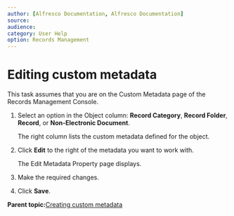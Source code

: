 ```yaml
---
author: [Alfresco Documentation, Alfresco Documentation]
source: 
audience: 
category: User Help
option: Records Management
---
```


# Editing custom metadata

This task assumes that you are on the Custom Metadata page of the Records Management Console.

1.  Select an option in the Object column: **Record Category**, **Record Folder**, **Record**, or **Non-Electronic Document**.

    The right column lists the custom metadata defined for the object.

2.  Click **Edit** to the right of the metadata you want to work with.

    The Edit Metadata Property page displays.

3.  Make the required changes.

4.  Click **Save**.


**Parent topic:**[Creating custom metadata](../concepts/rm-custmeta-intro.md)

